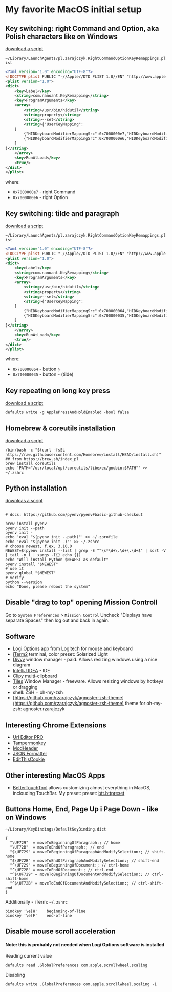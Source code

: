 # My favorite MacOS initial setup

## Key switching: right Command and Option, aka Polish characters like on Windows
[download a script](resources/macos-switch-right-command-option.sh)

`~/Library/LaunchAgents/pl.zarajczyk.RightCommandOptionKeyRemappings.plist`
```xml
<?xml version="1.0" encoding="UTF-8"?>
<!DOCTYPE plist PUBLIC "-//Apple//DTD PLIST 1.0//EN" "http://www.apple.com/DTDs/PropertyList-1.0.dtd">
<plist version="1.0">
<dict>
    <key>Label</key>
    <string>com.nanoant.KeyRemapping</string>
    <key>ProgramArguments</key>
    <array>
        <string>/usr/bin/hidutil</string>
        <string>property</string>
        <string>--set</string>
        <string>{"UserKeyMapping":
    [
        {"HIDKeyboardModifierMappingSrc":0x7000000e7,"HIDKeyboardModifierMappingDst":0x7000000e6},
        {"HIDKeyboardModifierMappingSrc":0x7000000e6,"HIDKeyboardModifierMappingDst":0x7000000e7}
    ]
}</string>
    </array>
    <key>RunAtLoad</key>
    <true/>
</dict>
</plist>
```
where:
* `0x7000000e7` - right Command
* `0x7000000e6` - right Option

## Key switching: tilde and paragraph
[download a script](resources/macos-switch-tilde-paragraph.sh)

`~/Library/LaunchAgents/pl.zarajczyk.RightCommandOptionKeyRemappings.plist`
```xml
<?xml version="1.0" encoding="UTF-8"?>
<!DOCTYPE plist PUBLIC "-//Apple//DTD PLIST 1.0//EN" "http://www.apple.com/DTDs/PropertyList-1.0.dtd">
<plist version="1.0">
<dict>
    <key>Label</key>
    <string>com.nanoant.KeyRemapping</string>
    <key>ProgramArguments</key>
    <array>
        <string>/usr/bin/hidutil</string>
        <string>property</string>
        <string>--set</string>
        <string>{"UserKeyMapping":
    [
        {"HIDKeyboardModifierMappingSrc":0x700000064,"HIDKeyboardModifierMappingDst":0x700000035},
        {"HIDKeyboardModifierMappingSrc":0x700000035,"HIDKeyboardModifierMappingDst":0x700000064}
    ]
}</string>
    </array>
    <key>RunAtLoad</key>
    <true/>
</dict>
</plist>
```
where:
* `0x700000064` - button `§`
* `0x700000035` - button `~` (tilde)

## Key repeating on long key press
[download a script](resources/macos-key-repeating-on-long-press.sh)
```shell
defaults write -g ApplePressAndHoldEnabled -bool false
```

## Homebrew & coreutils installation
[download a script](resources/macos-install-brew-coreutils.sh)
```shell
/bin/bash -c "$(curl -fsSL https://raw.githubusercontent.com/Homebrew/install/HEAD/install.sh)"  ## from https://brew.sh/index_pl
brew install coreutils
echo 'PATH="/usr/local/opt/coreutils/libexec/gnubin:$PATH"' >> ~/.zshrc
```
## Python installation
[downloas a script](resources/macos-install-python.sh)
```shell

# docs: https://github.com/pyenv/pyenv#basic-github-checkout

brew install pyenv
pyenv init --path
pyenv init -
echo 'eval "$(pyenv init --path)"' >> ~/.zprofile
echo 'eval "$(pyenv init -)"' >> ~/.zshrc
# choose newest, f.ex. 3.10.0
NEWEST=$(pyenv install --list | grep -E "^\s*\d+\.\d+\.\d+$" | sort -V | tail -n 1 | xargs -I{} echo {})
echo "Will install Python $NEWEST as default"
pyenv install "$NEWEST"
# use it
pyenv global "$NEWEST"
# verify
python --version
echo "Done, please reboot the system"
```

## Disable "drag to top" opening Mission Controll

Go to `System Preferences` > `Mission Control`
Uncheck "Displays have separate Spaces" then log out and back in again.

## Software
 - [Logi Options](https://www.logitech.com/pl-pl/software/options.html) app from Logitech for mouse and keyboard
 - [iTerm2](https://iterm2.com/) terminal, color preset: Solarized Light 
 - [Divvy](https://mizage.com/divvy/) window manager - paid. Allows resizing windows using a nice diagram
 - [IntelliJ IDEA](https://www.jetbrains.com/idea/download/) - IDE
 - [Clipy](https://clipy-app.com/) multi-clipboard
 - [Tiles](https://www.sempliva.com/tiles/) Window Manager - freeware. Allows resizing windows by hotkeys or dragging
 - shell: ZSH + oh-my-zsh
 - [https://github.com/rzarajczyk/agnoster-zsh-theme](https://github.com/rzarajczyk/agnoster-zsh-theme) theme for oh-my-zsh: agnoster.rzarajczyk

## Interesting Chrome Extensions
 - [Url Editor PRO](https://chrome.google.com/webstore/detail/url-editor-pro/maoigfcibanjdgnepaiiadjhgmejclea)
 - [Tampermonkey](https://chrome.google.com/webstore/detail/tampermonkey/dhdgffkkebhmkfjojejmpbldmpobfkfo)
 - [ModHeader](https://chrome.google.com/webstore/detail/modheader/idgpnmonknjnojddfkpgkljpfnnfcklj)
 - [JSON Formatter](https://chrome.google.com/webstore/detail/json-formatter/bcjindcccaagfpapjjmafapmmgkkhgoa)
 - [EditThisCookie](https://chrome.google.com/webstore/detail/editthiscookie/fngmhnnpilhplaeedifhccceomclgfbg)

## Other interesting MacOS Apps
 - [BetterTouchTool](https://folivora.ai/) allows customizing almost everything in MacOS, inclouding TouchBar. My preset: preset: [btt.bttpreset](resources/btt.bttpreset)

## Buttons Home, End, Page Up i Page Down - like on Windows

`~/Library/KeyBindings/DefaultKeyBinding.dict`
```shell
{
  "\UF729"  = moveToBeginningOfParagraph:; // home
  "\UF72B"  = moveToEndOfParagraph:; // end
  "$\UF729" = moveToBeginningOfParagraphAndModifySelection:; // shift-home
  "$\UF72B" = moveToEndOfParagraphAndModifySelection:; // shift-end
  "^\UF729" = moveToBeginningOfDocument:; // ctrl-home
  "^\UF72B" = moveToEndOfDocument:; // ctrl-end
  "^$\UF729" = moveToBeginningOfDocumentAndModifySelection:; // ctrl-shift-home
  "^$\UF72B" = moveToEndOfDocumentAndModifySelection:; // ctrl-shift-end
}
```

Additionally - iTerm:
`~/.zshrc`
```shell
bindkey '\e[H'    beginning-of-line
bindkey '\e[F'    end-of-line
```

## Disable mouse scroll acceleration
#### Note: this is probably not needed when Logi Options software is installed
Reading current value
```shell
defaults read .GlobalPreferences com.apple.scrollwheel.scaling
```
Disabling
```shell
defaults write .GlobalPreferences com.apple.scrollwheel.scaling -1
```
